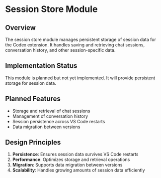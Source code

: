 # Session Store Module

## Overview

The session store module manages persistent storage of session data for the Codex extension. It handles saving and retrieving chat sessions, conversation history, and other session-specific data.

## Implementation Status

This module is planned but not yet implemented. It will provide persistent storage for session data.

## Planned Features

- Storage and retrieval of chat sessions
- Management of conversation history
- Session persistence across VS Code restarts
- Data migration between versions

## Design Principles

1. **Persistence**: Ensures session data survives VS Code restarts
2. **Performance**: Optimizes storage and retrieval operations
3. **Migration**: Supports data migration between versions
4. **Scalability**: Handles growing amounts of session data efficiently